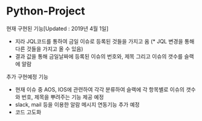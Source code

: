 # Python-Project

현재 구현된 기능[Updated : 2019년 4월 1일]
- 지라 JQL코드를 통하여 금일 이슈로 등록된 것들을 가지고 옴 
(* JQL 변경을 통해 다른 것들을 가지고 올 수 있음)
- 결과 값을 통해 금일날짜에 등록된 이슈의 번호와, 제목 그리고 이슈의 갯수를 슬랙에 알람

추가 구현예정 기능
- 현재 이슈 중 AOS, IOS에 관련하여 각각 분류하여 슬랙에 각 항목별로 이슈의 갯수와 번호, 제목을 뿌려주는 기능 제공 예정
- slack, mail 등을 이용한 알람 메시지 연동기능 추가 예정
- 코드 고도화
